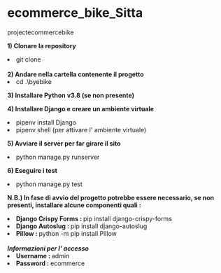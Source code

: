 # ecommerce_bike_Sitta
projectecommercebike

<b>1) Clonare la repository</b>
      <li>git clone </li>
      <br>
<b>2) Andare nella cartella contenente il progetto</b>
      <li>cd .\byebike</li>
  
<b>3) Installare Python v3.8 (se non presente)</b>

<b>4) Installare Django e creare un ambiente virtuale</b>
      <li>pipenv install Django</li>
      <li>pipenv shell (per attivare l' ambiente virtuale)</li>
  
<b>5) Avviare il server per far girare il sito</b>
      <li>python manage.py runserver</li>
  
<b>6) Eseguire i test</b>
      <li>python manage.py test</li>
      
<b>N.B.) In fase di avvio del progetto potrebbe essere necessario, se non presenti, installare alcune componenti quali :</b>
      <li><b>Django Crispy Forms : </b>pip install django-crispy-forms</li>
      <li><b>Django Autoslug : </b>pip install django-autoslug</li>
      <li><b>Pillow : </b>python -m pip install Pillow</li>
      <br>
<b><i>Informazioni per l' accesso</i></b>
<br>
<b><li>Username : </b>admin</li>
<b><li>Password : </b>ecommerce</li>

